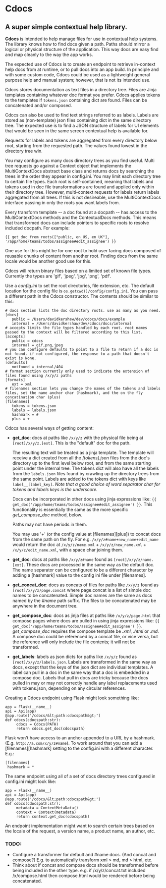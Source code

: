 # Cdocs
## A super simple contextual help library.

**Cdocs** is intended to help manage files for use in contextual help systems. The library knows how to find docs given a path. Paths should mirror a logical or physical structure of the application. This way docs are easy find and map cleanly to the way the app works.

The expected use of Cdocs is to create an endpoint to retrieve in-context help docs from at runtime, or to pull docs into an app build. In principle and with some custom code, Cdocs could be used as a lightweight general purpose help and manual system; however, that is not its intended use.

Cdocs stores documentation as text files in a directory tree. Files are Jinja templates containing whatever doc format you prefer. Cdocs applies tokens to the templates if ```tokens.json``` containing dict are found. Files can be concatenated and/or composed.

Cdocs can also be used to find text strings referred to as labels. Labels are stored as (non-template) json files containing dict in the same directory tree. The expected use is to find a JSON structure of labels for UI elements that would be seen in the same screen contextual help is available for.

Requests for labels and tokens are aggregated from every directory below root, starting from the requested path.  The values found lowest in the directory tree win.

You may configure as many docs directory trees as you find useful. Multi tree requests go against a Context object that implements the MultiContextDocs abstract base class and returns docs by searching the trees in the order they appear in config.ini. You may limit each directory tree to certain file types. Each root is self-contained, meaning that labels and tokens used in doc file transformations are found and applied only within their directory tree. However, multi-context requests for labels return labels aggregated from all trees. If this is not desireable, use the MultiContextDocs interface passing in only the roots you want labels from.

Every transform template -- a doc found at a docpath -- has access to the MultiContextDocs methods and the ContextualDocs methods. This means that transformed docs can include pointers to specific roots to resolve included docpath. For example:

```{{ get_doc_from_roots(["public, en_US, en_UK"], '/app/home/teams/todos/assignee#edit_assignee') }}```

One use for this might be for one root to hold user facing docs composed of reusable chunks of content from another root. Finding docs from the same locale would be another good use for this.

Cdocs will return binary files based on a limited set of known file types. Currently the types are 'gif', 'jpeg', 'jpg', 'png', 'pdf'.

Use a *config.ini* to set the root directories, file extension, etc. The default location for the config file is ```os.getcwd()/config/config.ini```. You can pass a different path in the Cdocs constructor. The contents should be similar to this:
```
# docs section lists the doc directory roots. use as many as you need.
[docs]
   public = /Users/davidkershaw/dev/cdocs/docs/example
   internal = /Users/davidkershaw/dev/cdocs/docs/internal
# accepts limits the file types handled by each root. root names passed to the context will be filtered according to this list.
[accepts]
   public = cdocs
   internal = gif,png,jpeg
# you can configure defaults to point to a file to return if a doc is not found. if not configured, the response to a path that doesn't exist is None.
[defaults]
   notfound = internal/404
# format section currently only used to indicate the extension of files found using /x/y/z paths
[formats]
   ext = xml
# filenames section lets you change the names of the tokens and labels files, set the name anchor char (hashmark), and the on the fly concatination char (plus)
[filenames]
   tokens = tokens.json
   labels = labels.json
   hashmark = #
   plus = +
```

Cdocs has several ways of getting content:
 - **get_doc**: docs at paths like ```/x/y/z``` with the physical file being at ```[root]/x/y/z.[ext]```. This is the "default" doc for the path.

     The resulting text will be treated as a jinja template. The template will receive a dict created from all the *[tokens].json* files from the doc's directory up to the first level below root, and from the same starting point under the internal tree. The tokens dict will also have all the labels from the ```labels.json``` files found by crawling up the directory trees from the same point. Labels are added to the tokens dict with keys like ```label__[label_key]```. *Note that a good choice of word separator char for tokens and labels keys is the underscore.*

     Docs can be incorporated in other docs using jinja expressions like: ```{{ get_doc('/app/home/teams/todos/assignee#edit_assignee') }}```.
     This functionality is essentially the same as the more specific *get_compose_doc* method, below.

     Paths may not have periods in them.

     You may use '+' (or the config value at [filenames][plus]) to concat docs from the same path on the fly. For e.g.
```/x/y/z#name+new_name+edit_name``` would return the doc at ```/x/y/z/name.xml``` + ```/x/y/z/new_name.xml``` + ```/x/y/z/edit_name.xml```, with a space char joining them.
 - **get_doc**: docs at paths like ```/x/y/z#name``` found as ```[root]/x/y/z/name.[ext]```. These docs are processed in the same way as the default doc. The name separator can be configured to be a different character by adding a [hashmark] value to the config ini file under [filenames].
 - **get_concat_doc**: docs as concats of files for paths like ```/x/y/z``` found as ```[root]/x/y/z/page.concat``` where page.concat is a list of simple doc names to be concatenated. Simple doc names are the same as docs named by the *#name* path suffix. The files to be concatenated may be anywhere in the document tree.
 - **get_compose_doc**: docs as jinja files at paths like ```/x/y/z/page.html``` that compose pages where docs are pulled in using jinja expressions like:
```{{ get_doc('/app/home/teams/todos/assignee#edit_assignee') }}```.
*get_compose_doc* requires the compose template be *.xml*, *.html* or *.md*. A compose doc could be referenced by a concat file, or vice versa, but the reference will only include the file contents; it will not be transformed.
 - **get_labels**: labels as json dicts for paths like ```/x/y/z``` found as ```[root]/x/y/z/labels.json```. Labels are transformed in the same way as docs, except that the keys of the json dict are individual templates. A label can pull in a doc in the same way that a doc is embedded in a compose doc. Labels that pull in docs are tricky because the docs pulled in may or may not correctly handle any label replacements used with tokens.json, depending on any circular references.

Creating a Cdocs endpoint using Flask might look something like:
```
app = Flask(__name__)
api = Api(app)
@app.route('/cdocs/&lt;path:cdocspath&gt;')
def cdocs(cdocspath:str):
     cdocs = Cdocs(PATH)
     return cdocs.get_doc(cdocspath)
```

Flask won't have access to an anchor appended to a URL by a hashmark. (E.g. ```http://a.com/x/y/z#name```). To work around that you can add a [filenames][hashmark] setting to the config.ini with a different character.  E.g.:
```
[filenames]
 hashmark = *
```

The same endpoint using all of a set of docs directory trees configured in config.ini might look like:
```
app = Flask(__name__)
api = Api(app)
@app.route('/cdocs/&lt;path:cdocspath&gt;')
def cdocs(cdocspath:str):
     metadata = ContextMetaData()
     context = Context(metadata)
     return context.get_doc(cdocspath)
```
An endpoint implementation might want to search certain trees based on the locale of the request, a version name, a product name, an author, etc.

### TODO:
- Configure a transformer for default and #name docs. (And concat and compose?) E.g. to automatically transform xml > md, md > html, etc.
- Think about if concat and compose docs should be transformed before being included in the other type. e.g. if /x/y/z/concat.txt included /x/compose.html then compose.html would be rendered before being concatenated.



